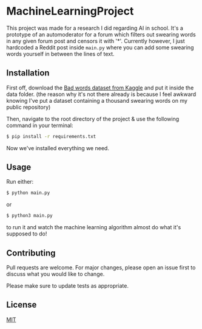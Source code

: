 # MachineLearningProject

This project was made for a research I did regarding AI in school. It's a prototype of an automoderator for a forum which filters out swearing words in any given forum post and censors it with '*'. Currently however, I just hardcoded a Reddit post inside `main.py` where you can add some swearing words yourself in between the lines of text. 

## Installation

First off, download the [Bad words dataset from Kaggle](https://www.kaggle.com/datasets/nicapotato/bad-bad-words?resource=download) and put it inside the data folder. (the reason why it's not there already is because I feel awkward knowing I've put a dataset containing a thousand swearing words on my public repository)

Then, navigate to the root directory of the project & use the following command in your terminal:
```bash
$ pip install -r requirements.txt
```

Now we've installed everything we need.

## Usage
Run either:
```bash
$ python main.py
```
or
```bash
$ python3 main.py
```
to run it and watch the machine learning algorithm almost do what it's supposed to do!

## Contributing

Pull requests are welcome. For major changes, please open an issue first
to discuss what you would like to change.

Please make sure to update tests as appropriate.

## License

[MIT](https://choosealicense.com/licenses/mit/)
